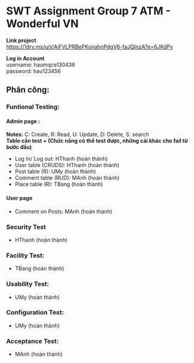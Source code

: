 # SWT Assignment Group 7 ATM - Wonderful VN 
**Link project** \
https://1drv.ms/u/s!AiFVLPRBePKonahnPdgV6-faJQInzA?e=6JKdPy 

**Log in Account** \
username: haumqce130436 \
password: hau123456 
## Phân công: 
### Funtional Testing:
#### Admin page :
**Notes:** C: Create, R: Read, U: Update, D: Delete, S: search \
**Table cần test + (Chức năng có thể test được, những cái khác cho fail từ bước đầu)** 
- Log In/ Log out: HThanh (hoàn thành)
- User table (CRUDS): HThanh (hoàn thành)
- Post table (R): UMy  (hoàn thành)
- Comment table (RUD): MAnh (hoàn thành)
- Place table (R): TBang (hoàn thành)
#### User page
- Comment on Posts: MAnh (hoàn thành)
### Security Test 
- HThanh (hoàn thành)
### Facility Test: 
- TBang  (hoàn thành)
### Usability Test:
- UMy (hoàn thành)
### Configuration Test:
- UMy  (hoàn thành)
### Acceptance Test: 
- MAnh (hoàn thành)
